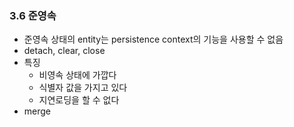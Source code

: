 ### 3.6 준영속
- 준영속 상태의 entity는 persistence context의 기능을 사용할 수 없음
- detach, clear, close
- 특징
  - 비영속 상태에 가깝다
  - 식별자 값을 가지고 있다
  - 지연로딩을 할 수 없다
- merge
